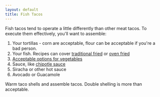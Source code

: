 ```yaml
---
layout: default
title: Fish Tacos
---
```


Fish tacos tend to operate a little differently than other meat tacos. To execute them effectively, you'll want to assemble:

1. Your tortillas - corn are acceptable, flour can be acceptable if you're a bad person.
2. Your fish. Recipes can cover [traditional fried](/base_layers/battered_catfish.html) or [oven fried](/base_layers/baked_tilapia.html)
3. [Acceptable options for vegetables](/mixins/veg_for_fish_tacos.html)
4. Sauce, like [chipotle sauce](/condiments/chipotle_sauce.html)
5. Siracha or other hot sauce
6. Avocado or Guacamole

Warm taco shells and assemble tacos. Double shelling is more than acceptable.
